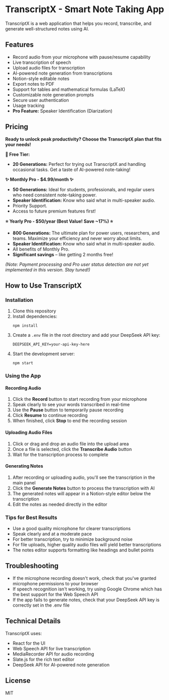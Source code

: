 # TranscriptX - Smart Note Taking App

TranscriptX is a web application that helps you record, transcribe, and generate well-structured notes using AI.

## Features

- Record audio from your microphone with pause/resume capability
- Live transcription of speech
- Upload audio files for transcription
- AI-powered note generation from transcriptions
- Notion-style editable notes
- Export notes to PDF
- Support for tables and mathematical formulas (LaTeX)
- Customizable note generation prompts
- Secure user authentication
- Usage tracking
- **Pro Feature:** Speaker Identification (Diarization)

## Pricing

**Ready to unlock peak productivity? Choose the TranscriptX plan that fits your needs!**

**🚀 Free Tier:**

- **20 Generations:** Perfect for trying out TranscriptX and handling occasional tasks. Get a taste of AI-powered note-taking!

**✨ Monthly Pro - $4.99/month ✨**

- **50 Generations:** Ideal for students, professionals, and regular users who need consistent note-taking power.
- **Speaker Identification:** Know who said what in multi-speaker audio.
- Priority Support.
- Access to future premium features first!

**⭐ Yearly Pro - $50/year (Best Value! Save ~17%) ⭐**

- **800 Generations:** The ultimate plan for power users, researchers, and teams. Maximize your efficiency and never worry about limits.
- **Speaker Identification:** Know who said what in multi-speaker audio.
- All benefits of Monthly Pro.
- **Significant savings** – like getting 2 months free!

_(Note: Payment processing and Pro user status detection are not yet implemented in this version. Stay tuned!)_

## How to Use TranscriptX

### Installation

1. Clone this repository
2. Install dependencies:
   ```
   npm install
   ```
3. Create a `.env` file in the root directory and add your DeepSeek API key:
   ```
   DEEPSEEK_API_KEY=your-api-key-here
   ```
4. Start the development server:
   ```
   npm start
   ```

### Using the App

#### Recording Audio

1. Click the **Record** button to start recording from your microphone
2. Speak clearly to see your words transcribed in real-time
3. Use the **Pause** button to temporarily pause recording
4. Click **Resume** to continue recording
5. When finished, click **Stop** to end the recording session

#### Uploading Audio Files

1. Click or drag and drop an audio file into the upload area
2. Once a file is selected, click the **Transcribe Audio** button
3. Wait for the transcription process to complete

#### Generating Notes

1. After recording or uploading audio, you'll see the transcription in the main panel
2. Click the **Generate Notes** button to process the transcription with AI
3. The generated notes will appear in a Notion-style editor below the transcription
4. Edit the notes as needed directly in the editor

### Tips for Best Results

- Use a good quality microphone for clearer transcriptions
- Speak clearly and at a moderate pace
- For better transcription, try to minimize background noise
- For file uploads, higher quality audio files will yield better transcriptions
- The notes editor supports formatting like headings and bullet points

## Troubleshooting

- If the microphone recording doesn't work, check that you've granted microphone permissions to your browser
- If speech recognition isn't working, try using Google Chrome which has the best support for the Web Speech API
- If the app fails to generate notes, check that your DeepSeek API key is correctly set in the .env file

## Technical Details

TranscriptX uses:

- React for the UI
- Web Speech API for live transcription
- MediaRecorder API for audio recording
- Slate.js for the rich text editor
- DeepSeek API for AI-powered note generation

## License

MIT
